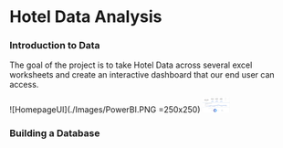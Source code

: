 # Hotel Data Analysis

### Introduction to Data

The goal of the project is to take Hotel Data across several excel worksheets and create an interactive dashboard that our end user can access.

![HomepageUI](./Images/PowerBI.PNG =250x250)
<img src="./Images/PowerBI.PNG" width="48">

### Building a Database

